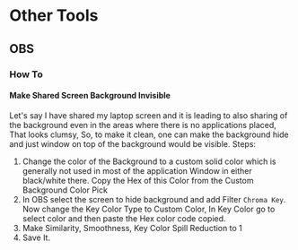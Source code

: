 # Other Tools

## OBS

### How To

#### Make Shared Screen Background Invisible
Let's say I have shared my laptop screen and it is leading to also sharing of the background even in the areas where there is no applications placed, That looks clumsy, So, to make it clean, one can make the background hide and just window on top of the background would be visible. 
Steps:
1. Change the color of the Background to a custom solid color which is generally not used in most of the application Window in either black/white there. Copy the Hex of this Color from the Custom Background Color Pick
2. In OBS select the screen to hide background and add Filter `Chroma Key`. Now change the Key Color Type to Custom Color, In Key Color go to select color and then paste the Hex color code copied. 
3. Make Similarity, Smoothness, Key Color Spill Reduction to 1
4. Save It. 
